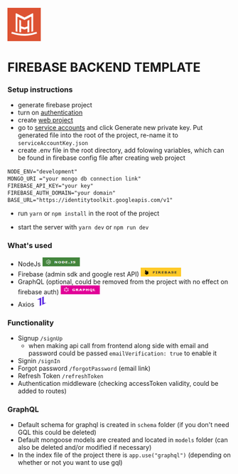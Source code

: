 <a href="https://www.wewearmanyhats.com" target="_blank"><img style="with: 75px; height: 75px" alt="Company Logo" src="./assets/logo.png">
</a>

# FIREBASE BACKEND TEMPLATE

### Setup instructions

- generate firebase project
- turn on [authentication](https://console.firebase.google.com/project/_/authentication/providers)
- create [web project](https://console.firebase.google.com/project/_/overview)
- go to [service accounts](https://console.firebase.google.com/project/_/settings/serviceaccounts/adminsdk) and click Generate new private key. Put generated file into the root of the project, re-name it to `serviceAccountKey.json`
- create .env file in the root directory, add folowing variables, which can be found in firebase config file after creating web project

```
NODE_ENV="development"
MONGO_URI ="your mongo db connection link"
FIREBASE_API_KEY="your key"
FIREBASE_AUTH_DOMAIN="your domain"
BASE_URL="https://identitytoolkit.googleapis.com/v1"
```

- run `yarn` or `npm install` in the root of the project

- start the server with `yarn dev` or `npm run dev`

### What's used

- NodeJs <a href="https://nodejs.org/en/" target="_blank"><img style="height: 20px" alt="nodejs" src="./assets/node.png" ></a>
- Firebase (admin sdk and google rest API) <a href="https://firebase.google.com/" target="_blank"><img style="height: 20px" alt="firebase" src="./assets/firebase.png" ></a>
- GraphQL (optional, could be removed from the project with no effect on firebase auth) <a href="https://graphql.org/" target="_blank"><img style="height: 20px" alt="graphql" src="./assets/graphql.png"></a>
- Axios <a href="https://axios-http.com/" target="_blank"><img style="height: 25px; width: 25px" alt="axios" src="./assets/axios.png"></a>

### Functionality

- Signup `/signUp`
  - when making api call from frontend along side with email and password could be passed `emailVerification: true` to enable it
- Signin `/signIn`
- Forgot password `/forgotPassword` (email link)
- Refresh Token `/refreshToken`
- Authentication middleware (checking accessToken validity, could be added to routes)

### GraphQL

- Default schema for graphql is created in `schema` folder (if you don't need GQL this could be deleted)
- Default mongoose models are created and located in `models` folder (can also be deleted and/or modified if necessary)
- In the index file of the project there is `app.use("graphql")` (depending on whether or not you want to use gql)
